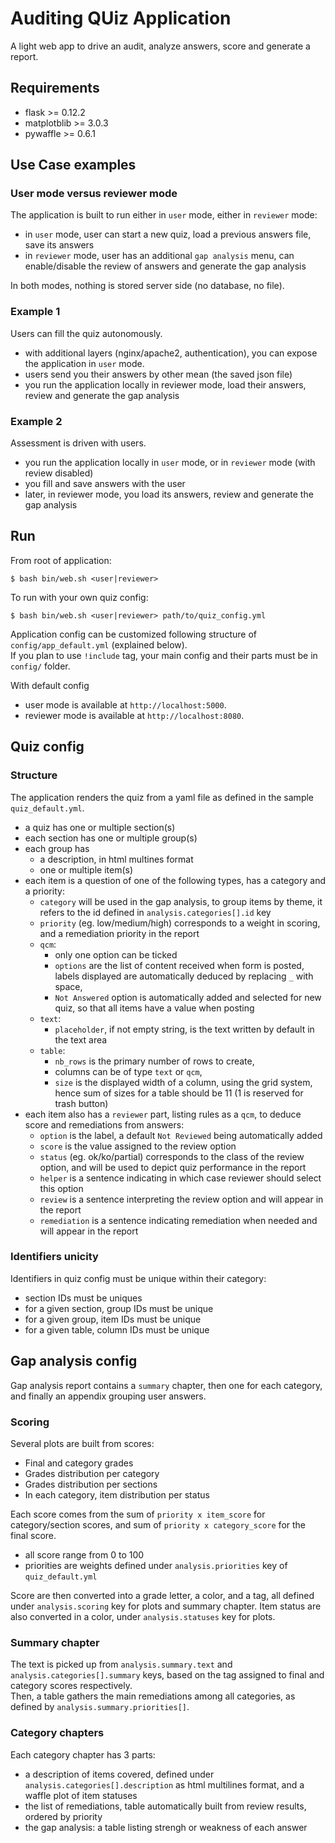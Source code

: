 # Auditing QUiz Application
A light web app to drive an audit, analyze answers, score and generate a report.

## Requirements
- flask >= 0.12.2
- matplotblib >= 3.0.3
- pywaffle >= 0.6.1

## Use Case examples
### User mode versus reviewer mode
The application is built to run either in `user` mode, either in `reviewer` mode:
- in `user` mode, user can start a new quiz, load a previous answers file, save its answers
- in `reviewer` mode, user has an additional `gap analysis` menu, can enable/disable the review of answers and generate the gap analysis

In both modes, nothing is stored server side (no database, no file).

### Example 1
Users can fill the quiz autonomously.  

- with additional layers (nginx/apache2, authentication), you can expose the application in `user` mode.  
- users send you their answers by other mean (the saved json file)
- you run the application locally in reviewer mode, load their answers, review and generate the gap analysis

### Example 2
Assessment is driven with users.

- you run the application locally in `user` mode, or in `reviewer` mode (with review disabled)
- you fill and save answers with the user
- later, in reviewer mode, you load its answers, review and generate the gap analysis

## Run
From root of application:
```
$ bash bin/web.sh <user|reviewer>
```

To run with your own quiz config:
```
$ bash bin/web.sh <user|reviewer> path/to/quiz_config.yml
```
Application config can be customized following structure of `config/app_default.yml` (explained below).  
If you plan to use `!include` tag, your main config and their parts must be in `config/` folder.

With default config
- user mode is available at `http://localhost:5000`.  
- reviewer mode is available at `http://localhost:8080`.  


## Quiz config 
### Structure
The application renders the quiz from a yaml file as defined in the sample `quiz_default.yml`.  
- a quiz has one or multiple section(s)
- each section has one or multiple group(s)
- each group has
    - a description, in html multines format
    - one or multiple item(s)
- each item is a question of one of the following types, has a category and a priority:
    - `category` will be used in the gap analysis, to group items by theme, it refers to the id defined in `analysis.categories[].id` key
    - `priority` (eg. low/medium/high) corresponds to a weight in scoring, and a remediation priority in the report
    - `qcm`: 
        - only one option can be ticked
        - `options` are the list of content received when form is posted, labels displayed are automatically deduced by replacing `_` with space, 
        - `Not Answered` option is automatically added and selected for new quiz, so that all items have a value when posting
    - `text`: 
        - `placeholder`, if not empty string, is the text written by default in the text area
    - `table`: 
        - `nb_rows` is the primary number of rows to create, 
        - columns can be of type `text` or `qcm`,
        - `size` is the displayed width of a column, using the grid system, hence sum of sizes for a table should be 11 (1 is reserved for trash button)
- each item also has a `reviewer` part, listing rules as a `qcm`, to deduce score and remediations from answers:
    - `option` is the label, a default `Not Reviewed` being automatically added
    - `score` is the value assigned to the review option
    - `status` (eg. ok/ko/partial) corresponds to the class of the review option, and will be used to depict quiz performance in the report
    - `helper` is a sentence indicating in which case reviewer should select this option
    - `review` is a sentence interpreting the review option and will appear in the report
    - `remediation` is a sentence indicating remediation when needed and will appear in the report

### Identifiers unicity
Identifiers in quiz config must be unique within their category:
- section IDs must be uniques
- for a given section, group IDs must be unique
- for a given group, item IDs must be unique
- for a given table, column IDs must be unique

## Gap analysis config
Gap analysis report contains a `summary` chapter, then one for each category, and finally an appendix grouping user answers.

### Scoring
Several plots are built from scores:
- Final and category grades 
- Grades distribution per category
- Grades distribution per sections
- In each category, item distribution per status

Each score comes from the sum of `priority x item_score` for category/section scores, and sum of `priority x category_score` for the final score.
- all score range from 0 to 100
- priorities are weights defined under `analysis.priorities` key of `quiz_default.yml`

Score are then converted into a grade letter, a color, and a tag, all defined under `analysis.scoring` key for plots and summary chapter.
Item status are also converted in a color, under `analysis.statuses` key for plots.

### Summary chapter
The text is picked up from `analysis.summary.text` and `analysis.categories[].summary` keys, based on the tag assigned to final and category scores respectively.  
Then, a table gathers the main remediations among all categories, as defined by `analysis.summary.priorities[]`.

### Category chapters
Each category chapter has 3 parts:
- a description of items covered, defined under `analysis.categories[].description` as html multilines format, and a waffle plot of item statuses
- the list of remediations, table automatically built from review results, ordered by priority
- the gap analysis: a table listing strengh or weakness of each answer
